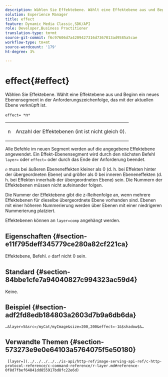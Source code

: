 ```yaml
---
description: Wählen Sie Effektebene. Wählt eine Effektebene aus und Beginn ein neues Ebenensegment in der Anforderungszeichenfolge, das mit der aktuellen Ebene verknüpft ist.
solution: Experience Manager
title: effect
feature: Dynamic Media Classic,SDK/API
role: Developer,Business Practitioner
translation-type: tm+mt
source-git-commit: f6c97606d7a4209427316d7367013ad9585a5cae
workflow-type: tm+mt
source-wordcount: '179'
ht-degree: 3%

---
```



# effect{#effect}

Wählen Sie Effektebene. Wählt eine Effektebene aus und Beginn ein neues Ebenensegment in der Anforderungszeichenfolge, das mit der aktuellen Ebene verknüpft ist.

`effect= *`n`*`

<table id="simpletable_C48DABF486604D2B9F3CBC1CD01AC76D"> 
 <tr class="strow"> 
  <td class="stentry"> <p><span class="codeph"> <span class="varname"> n</span></span> </p> </td> 
  <td class="stentry"> <p>Anzahl der Effektebenen (int ist nicht gleich 0). </p></td> 
 </tr> 
</table>

Alle Befehle im neuen Segment werden auf die angegebene Effektebene angewendet. Ein Effekt-Ebenensegment wird durch den nächsten Befehl `layer=` oder `effect=` oder durch das Ende der Anforderung beendet.

*`n`* muss bei äußeren Ebeneneffekten kleiner als 0 (d. h. bei Effekten hinter der übergeordneten Ebene) und größer als 0 bei inneren Ebeneneffekten (d. h. bei Effekten innerhalb der übergeordneten Ebene) sein. Die Nummern der Effektebenen müssen nicht aufeinander folgen.

Die Nummer der Effektebene gibt die z-Reihenfolge an, wenn mehrere Effektebenen für dieselbe übergeordnete Ebene vorhanden sind. Ebenen mit einer höheren Nummerierung werden über Ebenen mit einer niedrigeren Nummerierung platziert.

Effektebenen können an `layer=comp` angehängt werden.

## Eigenschaften {#section-e11f795deff345779ce280a82cf221ca}

Effektebene, Befehl. *`n`* darf nicht 0 sein.

## Standard {#section-84bbe1cfe7a94040827c994323ac59d4}

Keine.

## Beispiel {#section-adf2fd8edb184803a2603d7b9a6db6da}

`…&layer=5&src=/myCat/myImage&size=200,200&effect=-1&$shadow$&…`

## Verwandte Themen {#section-573273e9e0e64103a5764075f5e50180}

` [layer=](../../../../../is-api/http-ref/image-serving-api-ref/c-http-protocol-reference/c-command-reference/r-layer.md#reference-0f8d7fbef64841dd855917bd8fc22e6d)`
